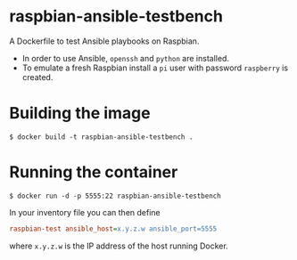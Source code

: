 # raspbian-ansible-testbench

A Dockerfile to test Ansible playbooks on Raspbian. 

* In order to use Ansible, `openssh` and `python` are installed.
* To emulate a fresh Raspbian install a `pi` user with password `raspberry` is created. 

# Building the image

```
$ docker build -t raspbian-ansible-testbench .
```

# Running the container

```
$ docker run -d -p 5555:22 raspbian-ansible-testbench
```

In your inventory file you can then define

```ini
raspbian-test ansible_host=x.y.z.w ansible_port=5555
```

where `x.y.z.w` is the IP address of the host running Docker.
